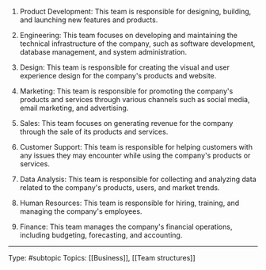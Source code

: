 1.  Product Development: This team is responsible for designing, building, and launching new features and products.
    
2.  Engineering: This team focuses on developing and maintaining the technical infrastructure of the company, such as software development, database management, and system administration.
    
3.  Design: This team is responsible for creating the visual and user experience design for the company's products and website.
    
4.  Marketing: This team is responsible for promoting the company's products and services through various channels such as social media, email marketing, and advertising.
    
5.  Sales: This team focuses on generating revenue for the company through the sale of its products and services.
    
6.  Customer Support: This team is responsible for helping customers with any issues they may encounter while using the company's products or services.
    
7.  Data Analysis: This team is responsible for collecting and analyzing data related to the company's products, users, and market trends.
    
8.  Human Resources: This team is responsible for hiring, training, and managing the company's employees.
    
9.  Finance: This team manages the company's financial operations, including budgeting, forecasting, and accounting.


___
Type: #subtopic 
Topics: [[Business]], [[Team structures]]

